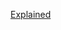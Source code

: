 [Explained](https://leetcode.com/problems/path-with-minimum-effort/discuss/3817439/C++-Dijkstra-Algorithm-oror-Detailed-Explanation)